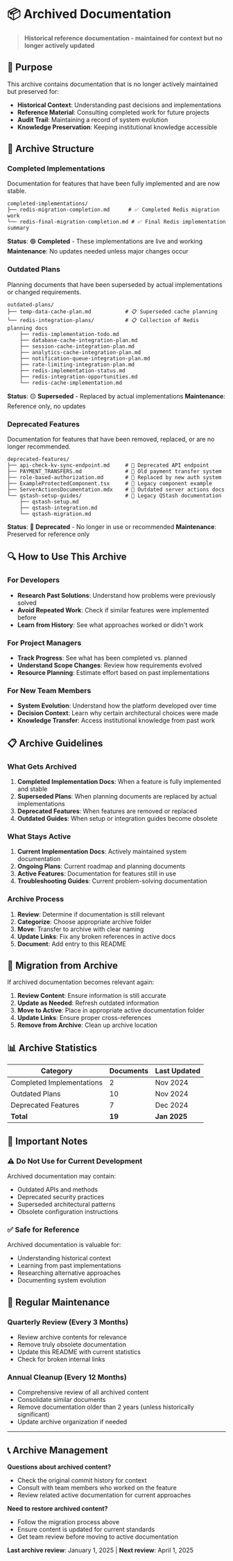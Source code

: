 # 📦 Archived Documentation

> **Historical reference documentation - maintained for context but no longer actively updated**

## 🎯 Purpose

This archive contains documentation that is no longer actively maintained but preserved for:

- **Historical Context**: Understanding past decisions and implementations
- **Reference Material**: Consulting completed work for future projects
- **Audit Trail**: Maintaining a record of system evolution
- **Knowledge Preservation**: Keeping institutional knowledge accessible

## 📁 Archive Structure

### Completed Implementations

Documentation for features that have been fully implemented and are now stable.

```
completed-implementations/
├── redis-migration-completion.md      # ✅ Completed Redis migration work
└── redis-final-migration-completion.md # ✅ Final Redis implementation summary
```

**Status**: 🟢 **Completed** - These implementations are live and working
**Maintenance**: No updates needed unless major changes occur

### Outdated Plans

Planning documents that have been superseded by actual implementations or changed requirements.

```
outdated-plans/
├── temp-data-cache-plan.md           # 📋 Superseded cache planning
└── redis-integration-plans/          # 📋 Collection of Redis planning docs
    ├── redis-implementation-todo.md
    ├── database-cache-integration-plan.md
    ├── session-cache-integration-plan.md
    ├── analytics-cache-integration-plan.md
    ├── notification-queue-integration-plan.md
    ├── rate-limiting-integration-plan.md
    ├── redis-implementation-status.md
    ├── redis-integration-opportunities.md
    └── redis-cache-implementation.md
```

**Status**: 🟡 **Superseded** - Replaced by actual implementations
**Maintenance**: Reference only, no updates

### Deprecated Features

Documentation for features that have been removed, replaced, or are no longer recommended.

```
deprecated-features/
├── api-check-kv-sync-endpoint.md     # 🚫 Deprecated API endpoint
├── PAYMENT_TRANSFERS.md              # 🚫 Old payment transfer system
├── role-based-authorization.md       # 🚫 Replaced by new auth system
├── ExampleProtectedComponent.tsx     # 🚫 Legacy component example
├── ServerActionsDocumentation.mdx    # 🚫 Outdated server actions docs
└── qstash-setup-guides/              # 🚫 Legacy QStash documentation
    ├── qstash-setup.md
    ├── qstash-integration.md
    └── qstash-migration.md
```

**Status**: 🔴 **Deprecated** - No longer in use or recommended
**Maintenance**: Preserved for reference only

## 🔍 How to Use This Archive

### For Developers

- **Research Past Solutions**: Understand how problems were previously solved
- **Avoid Repeated Work**: Check if similar features were implemented before
- **Learn from History**: See what approaches worked or didn't work

### For Project Managers

- **Track Progress**: See what has been completed vs. planned
- **Understand Scope Changes**: Review how requirements evolved
- **Resource Planning**: Estimate effort based on past implementations

### For New Team Members

- **System Evolution**: Understand how the platform developed over time
- **Decision Context**: Learn why certain architectural choices were made
- **Knowledge Transfer**: Access institutional knowledge from past work

## 📋 Archive Guidelines

### What Gets Archived

1. **Completed Implementation Docs**: When a feature is fully implemented and stable
2. **Superseded Plans**: When planning documents are replaced by actual implementations
3. **Deprecated Features**: When features are removed or replaced
4. **Outdated Guides**: When setup or integration guides become obsolete

### What Stays Active

1. **Current Implementation Docs**: Actively maintained system documentation
2. **Ongoing Plans**: Current roadmap and planning documents
3. **Active Features**: Documentation for features still in use
4. **Troubleshooting Guides**: Current problem-solving documentation

### Archive Process

1. **Review**: Determine if documentation is still relevant
2. **Categorize**: Choose appropriate archive folder
3. **Move**: Transfer to archive with clear naming
4. **Update Links**: Fix any broken references in active docs
5. **Document**: Add entry to this README

## 🔗 Migration from Archive

If archived documentation becomes relevant again:

1. **Review Content**: Ensure information is still accurate
2. **Update as Needed**: Refresh outdated information
3. **Move to Active**: Place in appropriate active documentation folder
4. **Update Links**: Ensure proper cross-references
5. **Remove from Archive**: Clean up archive location

## 📊 Archive Statistics

| Category                  | Documents | Last Updated |
| ------------------------- | --------- | ------------ |
| Completed Implementations | 2         | Nov 2024     |
| Outdated Plans            | 10        | Nov 2024     |
| Deprecated Features       | 7         | Dec 2024     |
| **Total**                 | **19**    | **Jan 2025** |

## 🚨 Important Notes

### ⚠️ **Do Not Use for Current Development**

Archived documentation may contain:

- Outdated APIs and methods
- Deprecated security practices
- Superseded architectural patterns
- Obsolete configuration instructions

### ✅ **Safe for Reference**

Archived documentation is valuable for:

- Understanding historical context
- Learning from past implementations
- Researching alternative approaches
- Documenting system evolution

## 🔄 Regular Maintenance

### Quarterly Review (Every 3 Months)

- Review archive contents for relevance
- Remove truly obsolete documentation
- Update this README with current statistics
- Check for broken internal links

### Annual Cleanup (Every 12 Months)

- Comprehensive review of all archived content
- Consolidate similar documents
- Remove documentation older than 2 years (unless historically significant)
- Update archive organization if needed

---

## 📞 Archive Management

**Questions about archived content?**

- Check the original commit history for context
- Consult with team members who worked on the feature
- Review related active documentation for current approaches

**Need to restore archived content?**

- Follow the migration process above
- Ensure content is updated for current standards
- Get team review before moving to active documentation

**Last archive review**: January 1, 2025 | **Next review**: April 1, 2025

